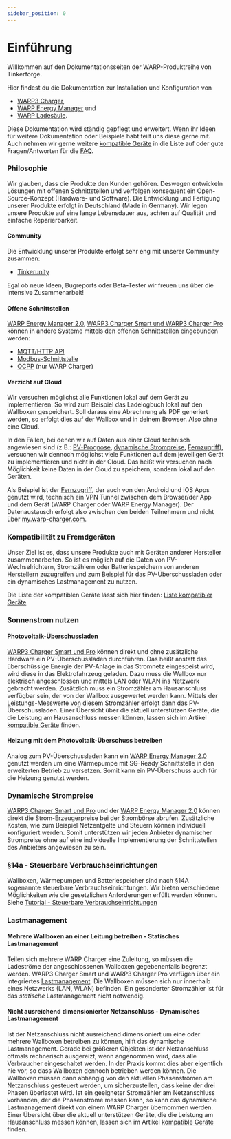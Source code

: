 ```yaml
---
sidebar_position: 0
---
```


# Einführung

Willkommen auf den Dokumentationsseiten der WARP-Produktreihe von
Tinkerforge.

Hier findest du die Dokumentation zur Installation und Konfiguration von
* [WARP3 Charger](/warp_charger/introduction.md),
* [WARP Energy Manager](/warp_energy_manager/introduction.md) und
* [WARP Ladesäule](/warp_ladesäule/introduction.md).


Diese Dokumentation wird ständig gepflegt und erweitert. Wenn ihr Ideen für
weitere Dokumentation oder Beispiele habt teilt uns diese gerne mit. Auch
nehmen wir gerne weitere [kompatible Geräte](/compatible_devices/introduction.md)
in die Liste auf oder gute Fragen/Antworten für die [FAQ](/faq.md).

### Philosophie

Wir glauben, dass die Produkte den Kunden gehören. Deswegen entwickeln
Lösungen mit offenen Schnittstellen und verfolgen konsequent ein
Open-Source-Konzept (Hardware- und Software). Die Entwicklung und Fertigung
unserer Produkte erfolgt in Deutschland (Made in Germany). Wir legen unsere
Produkte auf eine lange Lebensdauer aus, achten auf Qualität und einfache
Reparierbarkeit.

#### Community

Die Entwicklung unserer Produkte erfolgt sehr eng mit unserer Community zusammen:
 * [Tinkerunity](https://www.tinkerunity.org/forum/13-warp-charger/)

Egal ob neue Ideen, Bugreports oder Beta-Tester wir freuen uns über die intensive Zusammenarbeit!

#### Offene Schnittstellen

[WARP Energy Manager 2.0](/docs/warp_energy_manager/introduction), [WARP3 Charger Smart und WARP3 Charger Pro](/docs/warp_charger/introduction) können
in andere Systeme mittels den offenen Schnittstellen eingebunden werden:
* [MQTT/HTTP API](/interfaces/mqtt_http/introduction.md)
* [Modbus-Schnittstelle](/interfaces/modbus/introduction.md)
* [OCPP](/interfaces/ocpp.md) (nur WARP Charger)

#### Verzicht auf Cloud

Wir versuchen möglichst alle Funktionen lokal auf dem Gerät zu implementieren.
So wird zum Beispiel das Ladelogbuch lokal auf den Wallboxen gespeichert. Soll
daraus eine Abrechnung als PDF generiert werden, so erfolgt dies auf der
Wallbox und in deinem Browser. Also ohne eine Cloud.

In den Fällen, bei denen wir auf Daten aus einer Cloud technisch angewiesen sind
(z.B.: [PV-Prognose](/docs/webinterface/energy_management/solar_forecast.md), [dynamische Strompreise](/docs/webinterface/energy_management/dynamic_tariffs.md), [Fernzugriff](/docs/webinterface/system/remote_access.md)), versuchen wir dennoch möglichst
viele Funktionen auf dem jeweiligen Gerät zu implementieren und nicht in der Cloud.
Das heißt wir versuchen nach Möglichkeit keine Daten in der Cloud zu speichern, sondern
lokal auf den Geräten.

Als Beispiel ist der [Fernzugriff](/docs/webinterface/system/remote_access.md), der auch von den Android und iOS Apps genutzt wird,
technisch ein VPN Tunnel zwischen dem Browser/der App und dem Gerät (WARP Charger oder WARP Energy Manager).
Der Datenaustausch erfolgt also zwischen den beiden Teilnehmern und nicht über [my.warp-charger.com](https://my.warp-charger.com).

### Kompatibilität zu Fremdgeräten

Unser Ziel ist es, dass unsere Produkte auch mit Geräten anderer Hersteller
zusammenarbeiten. So ist es möglich auf die Daten von PV-Wechselrichtern, Stromzählern
oder Batteriespeichern von anderen Herstellern zuzugreifen und zum Beispiel für das PV-Überschussladen
oder ein dynamisches Lastmanagement zu nutzen.

Die Liste der kompatiblen Geräte lässt sich hier finden: [Liste kompatibler Geräte](/docs/compatible_devices/introduction.md)

### Sonnenstrom nutzen

#### Photovoltaik-Überschussladen

[WARP3 Charger Smart und Pro](/warp_charger/introduction.md)
können direkt und ohne zusätzliche Hardware ein PV-Überschussladen
durchführen. Das heißt anstatt das überschüssige Energie der PV-Anlage
in das Stromnetz eingespeist wird, wird diese in das Elektrofahrzeug
geladen. Dazu muss die Wallbox nur elektrisch angeschlossen und mittels
LAN oder WLAN ins Netzwerk gebracht werden. Zusätzlich muss ein
Stromzähler am Hausanschluss verfügbar sein, der von der Wallbox
ausgewertet werden kann. Mittels der Leistungs-Messwerte von diesem
Stromzähler erfolgt dann das PV-Überschussladen. Einer Übersicht über
die aktuell unterstützen Geräte, die die Leistung am Hausanschluss
messen können, lassen sich im Artikel
[kompatible Geräte](/compatible_devices/introduction.md) finden.

#### Heizung mit dem Photovoltaik-Überschuss betreiben

Analog zum PV-Überschussladen kann ein [WARP Energy Manager 2.0](/warp_energy_manager/introduction.md)
genutzt werden um eine Wärmepumpe mit SG-Ready Schnittstelle in den erweiterten
Betrieb zu versetzen. Somit kann ein PV-Überschuss auch für die Heizung genutzt werden.

### Dynamische Strompreise

[WARP3 Charger Smart und Pro](/warp_charger/introduction.md) und der [WARP Energy Manager 2.0](/warp_energy_manager/introduction.md)
können direkt die Strom-Erzeugerpreise bei der Strombörse abrufen. Zusätzliche Kosten, wie zum Beispiel Netzentgelte und Steuern können
individuell konfiguriert werden. Somit unterstützen wir jeden Anbieter dynamischer Strompreise ohne auf eine individuelle Implementierung
der Schnittstellen des Anbieters angewiesen zu sein.

### §14a - Steuerbare Verbrauchseinrichtungen
Wallboxen, Wärmepumpen und Batteriespeicher sind nach §14A sogenannte steuerbare Verbrauchseinrichtungen. Wir bieten
verschiedene Möglichkeiten wie die gesetzlichen Anforderungen erfüllt werden können. Siehe [Tutorial - Steuerbare Verbrauchseinrichtungen](/docs/tutorials/verbrauchseinrichtung)


### Lastmanagement

#### Mehrere Wallboxen an einer Leitung betreiben - Statisches Lastmanagement

Teilen sich mehrere WARP Charger eine Zuleitung, so müssen die
Ladeströme der angeschlossenen Wallboxen gegebenenfalls begrenzt werden.
WARP3 Charger Smart und WARP3 Charger Pro verfügen über ein integriertes
[Lastmanagement](/docs/tutorials/chargemanagement.md).
Die Wallboxen müssen sich nur innerhalb eines
Netzwerks (LAN, WLAN) befinden. Ein gesonderter Stromzähler ist für das
*statische* Lastmanagement nicht notwendig.

#### Nicht ausreichend dimensionierter Netzanschluss - Dynamisches Lastmanagement

Ist der Netzanschluss nicht ausreichend dimensioniert um eine oder
mehrere Wallboxen betreiben zu können, hilft das dynamische Lastmanagement.
Gerade bei größeren Objekten ist der Netzanschluss oftmals rechnerisch ausgereizt,
wenn angenommen wird, dass alle Verbraucher eingeschaltet werden.
In der Praxis kommt dies aber eigentlich nie vor, so dass Wallboxen
dennoch betrieben werden können. Die Wallboxen müssen dann abhängig von
den aktuellen Phasenströmen am Netzanschluss gesteuert werden, um sicherzustellen,
dass keine der drei Phasen überlastet
wird. Ist ein geeigneter Stromzähler am Netzanschluss vorhanden, der die
Phasenströme messen kann, so kann das dynamische Lastmanagement direkt
von einem WARP Charger übernommen werden. Einer Übersicht über die
aktuell unterstützen Geräte, die die Leistung am Hausanschluss
messen können, lassen sich im Artikel
[kompatible Geräte](/docs/compatible_devices/introduction.md) finden.

